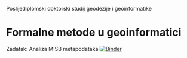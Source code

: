Poslijediplomski doktorski studij geodezije i geoinformatike
# Formalne metode u geoinformatici
Zadatak: Analiza MISB metapodataka
[![Binder](https://mybinder.org/badge_logo.svg)](https://mybinder.org/v2/gh/mmaltarski/Formalne-metode-u-geoinformatici/master)
